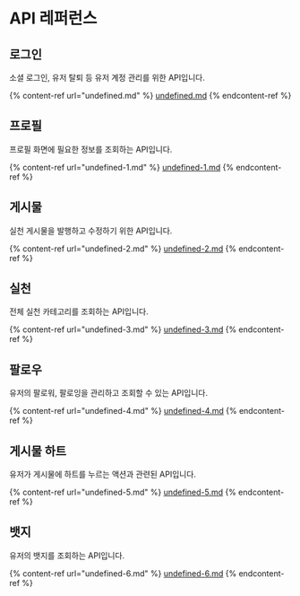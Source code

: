 # API 레퍼런스

## 로그인

소셜 로그인, 유저 탈퇴 등 유저 계정 관리를 위한 API입니다.

{% content-ref url="undefined.md" %}
[undefined.md](undefined.md)
{% endcontent-ref %}

## 프로필

프로필 화면에 필요한 정보를 조회하는 API입니다.

{% content-ref url="undefined-1.md" %}
[undefined-1.md](undefined-1.md)
{% endcontent-ref %}

## 게시물

실천 게시물을 발행하고 수정하기 위한 API입니다.

{% content-ref url="undefined-2.md" %}
[undefined-2.md](undefined-2.md)
{% endcontent-ref %}

## 실천

전체 실천 카테고리를 조회하는 API입니다.

{% content-ref url="undefined-3.md" %}
[undefined-3.md](undefined-3.md)
{% endcontent-ref %}

## 팔로우

유저의 팔로워, 팔로잉을 관리하고 조회할 수 있는 API입니다.

{% content-ref url="undefined-4.md" %}
[undefined-4.md](undefined-4.md)
{% endcontent-ref %}

## 게시물 하트

유저가 게시물에 하트를 누르는 액션과 관련된 API입니다.

{% content-ref url="undefined-5.md" %}
[undefined-5.md](undefined-5.md)
{% endcontent-ref %}

## 뱃지

유저의 뱃지를 조회하는 API입니다.

{% content-ref url="undefined-6.md" %}
[undefined-6.md](undefined-6.md)
{% endcontent-ref %}
